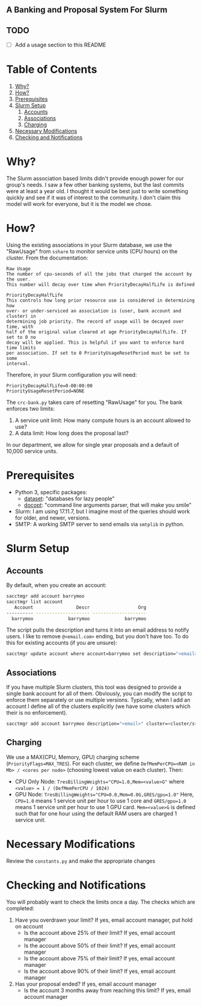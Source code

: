 A Banking and Proposal System For Slurm
---

TODO
---

- [ ] Add a usage section to this README

# Table of Contents
1. [Why?](#why)
2. [How?](#how)
3. [Prerequisites](#prerequisites)
4. [Slurm Setup](#slurm-setup)
   1. [Accounts](#accounts)
   2. [Associations](#associations)
   3. [Charging](#charging)
5. [Necessary Modifications](#necessary-modifications)
6. [Checking and Notifications](#checking-and-notifications)

# Why?

The Slurm association based limits didn't provide enough power for our group's
needs.  I saw a few other banking systems, but the last commits were at least a
year old. I thought it would be best just to write something quickly and see if
it was of interest to the community. I don't claim this model will work for
everyone, but it is the model we chose.

# How?

Using the existing associations in your Slurm database, we use the "RawUsage"
from `sshare` to monitor service units (CPU hours) on the cluster. From the documentation:

``` text
Raw Usage
The number of cpu-seconds of all the jobs that charged the account by the user.
This number will decay over time when PriorityDecayHalfLife is defined

PriorityDecayHalfLife
This controls how long prior resource use is considered in determining how
over- or under-serviced an association is (user, bank account and cluster) in
determining job priority. The record of usage will be decayed over time, with
half of the original value cleared at age PriorityDecayHalfLife. If set to 0 no
decay will be applied. This is helpful if you want to enforce hard time limits
per association. If set to 0 PriorityUsageResetPeriod must be set to some
interval.
```

Therefore, in your Slurm configuration you will need:

``` text
PriorityDecayHalfLife=0-00:00:00
PriorityUsageResetPeriod=NONE
```

The `crc-bank.py` takes care of resetting "RawUsage" for you. The bank enforces
two limits:

1. A service unit limit: How many compute hours is an account allowed
   to use?
2. A data limit: How long does the proposal last?

In our department, we allow for single year proposals and a default of 10,000 
service units.

# Prerequisites

- Python 3, specific packages:
    - [dataset](https://dataset.readthedocs.io/en/latest/): "databases for lazy
      people"
    - [docopt](http://docopt.org): "command line arguments parser, that will
      make you smile"
- Slurm: I am using 17.11.7, but I imagine most of the queries should work for
  older, and newer, versions.
- SMTP: A working SMTP server to send emails via `smtplib` in python.

# Slurm Setup

## Accounts

By default, when you create an account:

``` bash
sacctmgr add account barrymoo
sacctmgr list account
   Account                Descr                  Org 
---------- -------------------- -------------------- 
  barrymoo             barrymoo             barrymoo
```

The script pulls the description and turns it into an email address to notify
users. I like to remove `@<email.com>` ending, but you don't have too. To do
this for existing accounts (if you are unsure):

``` bash
sacctmgr update account where account=barrymoo set description="<email>"
```

## Associations

If you have multiple Slurm clusters, this tool was designed to provide a single
bank account for all of them. Obviously, you can modify the script to enforce
them separately or use multiple versions. Typically, when I add an account I
define all of the clusters explicitly (we have some clusters which their is
no enforcement).

``` bash
sacctmgr add account barrymoo description="<email>" cluster=<cluster/s>
```

## Charging

We use a MAX(CPU, Memory, GPU) charging scheme (`PriorityFlags=MAX_TRES`). For each
cluster, we define `DefMemPerCPU=<RAM in Mb> / <cores per node>` (choosing lowest
value on each cluster). Then:
- CPU Only Node: `TresBillingWeights="CPU=1.0,Mem=<value>G"` where `<value> = 1
  / (DefMemPerCPU / 1024)`
- GPU Node: `TresBillingWeights="CPU=0.0,Mem=0.0G,GRES/gpu=1.0"`
Here, `CPU=1.0` means 1 service unit per hour to use 1 core and `GRES/gpu=1.0`
means 1 service unit per hour to use 1 GPU card. `Mem=<value>G` is defined such
that for one hour using the default RAM users are charged 1 service unit.

# Necessary Modifications

Review the `constants.py` and make the appropriate changes

# Checking and Notifications

You will probably want to check the limits once a day. The checks which are completed:

1. Have you overdrawn your limit? If yes, email account manager, put hold on
   account
    - Is the account above 25% of their limit? If yes, email account manager
    - Is the account above 50% of their limit? If yes, email account manager
    - Is the account above 75% of their limit? If yes, email account manager
    - Is the account above 90% of their limit? If yes, email account manager
2. Has your proposal ended? If yes, email account manager
    - Is the account 3 months away from reaching this limit? If yes, email
      account manager
